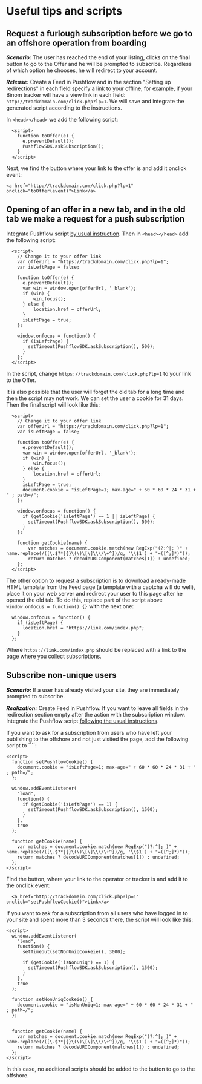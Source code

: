 # Useful tips and scripts
## Request a furlough subscription before we go to an offshore operation from boarding
***Scenario:*** 
The user has reached the end of your listing, clicks on the final button to go to the Offer and he will be prompted to subscribe. Regardless of which option he chooses, he will redirect to your account.

***Release:*** 
Create a Feed in Pushflow and in the section "Setting up redirections" in each field specify a link to your offline, for example, if your Binom tracker will have a view link in each field: ``http://trackdomain.com/click.php?lp=1``. We will save and integrate the generated script according to the instructions.

In ```<head></head>``` we add the following script:
```
  <script>
    function toOffer(e) {
      e.preventDefault();
      PushflowSDK.askSubscription();
    }
  </script>
  ```
Next, we find the button where your link to the offer is and add it onclick event:
  ```
  <a href="http://trackdomain.com/click.php?lp=1" onclick="toOffer(event)">Link</a>
  ```


## Opening of an offer in a new tab, and in the old tab we make a request for a push subscription
Integrate Pushflow script [by usual instruction](/en/feed_collect). Then in ```<head></head>``` add the following script:
```
  <script>
    // Change it to your offer link
    var offerUrl = "https://trackdomain.com/click.php?lp=1";
    var isLeftPage = false;
    
    function toOffer(e) {
      e.preventDefault();
      var win = window.open(offerUrl, '_blank');
      if (win) {
          win.focus();
      } else {
          location.href = offerUrl;
      }
      isLeftPage = true;
    };

    window.onfocus = function() {
      if (isLeftPage) {
        setTimeout(PushflowSDK.askSubscription(), 500);
      }
    };
  </script>
```
In the script, change ```https://trackdomain.com/click.php?lp=1``` to your link to the Offer.

It is also possible that the user will forget the old tab for a long time and then the script may not work. We can set the user a cookie for 31 days. Then the final script will look like this:
```
  <script>
    // Change it to your offer link
    var offerUrl = "https://trackdomain.com/click.php?lp=1";
    var isLeftPage = false;
    
    function toOffer(e) {
      e.preventDefault();
      var win = window.open(offerUrl, '_blank');
      if (win) {
          win.focus();
      } else {
          location.href = offerUrl;
      }
      isLeftPage = true;
      document.cookie = "isLeftPage=1; max-age=" + 60 * 60 * 24 * 31 + " ; path=/";
    };

    window.onfocus = function() {
      if (getCookie('isLeftPage') == 1 || isLeftPage) {
        setTimeout(PushflowSDK.askSubscription(), 500);
      }
    };

    function getCookie(name) {
        var matches = document.cookie.match(new RegExp("(?:^|; )" + name.replace(/([\.$?*|{}\(\)\[\]\\\/\+^])/g, '\\$1') + "=([^;]*)"));
        return matches ? decodeURIComponent(matches[1]) : undefined;
    };
  </script>
```

The other option to request a subscription is to download a ready-made HTML template from the Feed page (a template with a captcha will do well), place it on your web server and redirect your user to this page after he opened the old tab. To do this, replace part of the script above ```window.onfocus = function() {}``` with the next one:
```
  window.onfocus = function() {
    if (isLeftPage) {
      location.href = "https://link.com/index.php";
    }
  };
```
Where ```https://link.com/index.php``` should be replaced with a link to the page where you collect subscriptions.



## Subscribe non-unique users
***Scenario:*** 
If a user has already visited your site, they are immediately prompted to subscribe.

***Realization:*** 
Create Feed in Pushflow. If you want to leave all fields in the redirection section empty after the action with the subscription window. Integrate the Pushflow script [following the usual instructions](/en/feed_collect).

If you want to ask for a subscription from users who have left your publishing to the offshore and not just visited the page, add the following script to ```<head></head>`:
```
<script>
  function setPushflowCookie() {
    document.cookie = "isLeftPage=1; max-age=" + 60 * 60 * 24 * 31 + " ; path=/";
  };

  window.addEventListener(
    "load",
    function() {
      if (getCookie('isLeftPage') == 1) {
        setTimeout(PushflowSDK.askSubscription(), 1500);
      }
    },
    true
  );

  function getCookie(name) {
    var matches = document.cookie.match(new RegExp("(?:^|; )" + name.replace(/([\.$?*|{}\(\)\[\]\\\/\+^])/g, '\\$1') + "=([^;]*)"));
    return matches ? decodeURIComponent(matches[1]) : undefined;
  };
</script>
```
Find the button, where your link to the operator or tracker is and add it to the onclick event:
```
  <a href="http://trackdomain.com/click.php?lp=1" onclick="setPushflowCookie()">Link</a>
```

If you want to ask for a subscription from all users who have logged in to your site and spent more than 3 seconds there, the script will look like this:
```
<script>
  window.addEventListener(
    "load",
    function() {
      setTimeout(setNonUniqCookeie(), 3000);

      if (getCookie('isNonUniq') == 1) {
        setTimeout(PushflowSDK.askSubscription(), 1500);
      }
    },
    true
  );

  function setNonUniqCookeie() {
    document.cookie = "isNonUniq=1; max-age=" + 60 * 60 * 24 * 31 + " ; path=/";
  };


  function getCookie(name) {
    var matches = document.cookie.match(new RegExp("(?:^|; )" + name.replace(/([\.$?*|{}\(\)\[\]\\\/\+^])/g, '\\$1') + "=([^;]*)"));
    return matches ? decodeURIComponent(matches[1]) : undefined;
  };
</script>
```
In this case, no additional scripts should be added to the button to go to the offshore.
<!-- 

## Subscription if URL parameter is present
***Scenario:*** 
We want the subscription script to trigger only if there is some key in the URL of the page, for example ```&p=1```. This can be useful during tests with and without a subscription, just take a double of the link in the tracker and add ```&p=1``` to it. Now you will see a subscription window in this branding and not a keyless one.

***Realization:*** 
Integrate the Pushflow script [following the usual instructions](/en/feed_collect). Next, in the integrated script we find the line ``` function PushflowSDK.askSubscription() {``` and below it we add the following condition ```if (window.location.href.indexOf('&p=1') < 0) return;```. As a result, we get the script of the view:
```
  ...
  function PushflowSDK.askSubscription() {
    if (window.location.href.indexOf('&p=1') < 0) return;
  ....
```
That's it.
## Параллельный сбор своей пуш-базы с другими сервисами пуш-подписок -->
